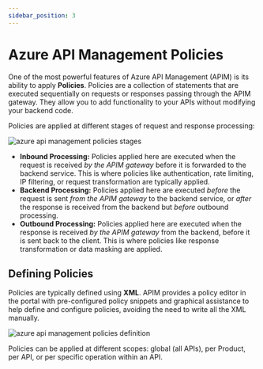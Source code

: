```yaml
---
sidebar_position: 3
---
```


# Azure API Management Policies

One of the most powerful features of Azure API Management (APIM) is its ability to apply **Policies**. Policies are a collection of statements that are executed sequentially on requests or responses passing through the APIM gateway. They allow you to add functionality to your APIs without modifying your backend code.

Policies are applied at different stages of request and response processing:

<div>
  <img src={require('@site/static/img/azure-api-management/azure-api-management-policies-stages.png').default} alt="azure api management policies stages" />
</div>

*   **Inbound Processing:** Policies applied here are executed when the request is received *by the APIM gateway* before it is forwarded to the backend service. This is where policies like authentication, rate limiting, IP filtering, or request transformation are typically applied.
*   **Backend Processing:** Policies applied here are executed *before* the request is sent *from the APIM gateway* to the backend service, or *after* the response is received from the backend but *before* outbound processing.
*   **Outbound Processing:** Policies applied here are executed when the response is received *by the APIM gateway* from the backend, before it is sent back to the client. This is where policies like response transformation or data masking are applied.

## Defining Policies

Policies are typically defined using **XML**. APIM provides a policy editor in the portal with pre-configured policy snippets and graphical assistance to help define and configure policies, avoiding the need to write all the XML manually.

<div>
  <img src={require('@site/static/img/azure-api-management/azure-api-management-policies-definition.png').default} alt="azure api management policies definition" />
</div>

Policies can be applied at different scopes: global (all APIs), per Product, per API, or per specific operation within an API.